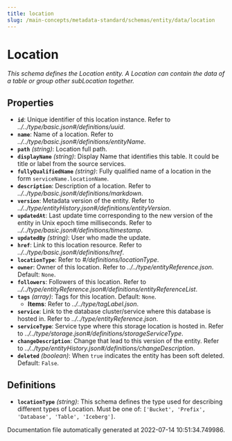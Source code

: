 ```yaml
---
title: location
slug: /main-concepts/metadata-standard/schemas/entity/data/location
---
```


# Location

*This schema defines the Location entity. A Location can contain the data of a table or group other subLocation together.*

## Properties

- **`id`**: Unique identifier of this location instance. Refer to *../../type/basic.json#/definitions/uuid*.
- **`name`**: Name of a location. Refer to *../../type/basic.json#/definitions/entityName*.
- **`path`** *(string)*: Location full path.
- **`displayName`** *(string)*: Display Name that identifies this table. It could be title or label from the source services.
- **`fullyQualifiedName`** *(string)*: Fully qualified name of a location in the form `serviceName.locationName`.
- **`description`**: Description of a location. Refer to *../../type/basic.json#/definitions/markdown*.
- **`version`**: Metadata version of the entity. Refer to *../../type/entityHistory.json#/definitions/entityVersion*.
- **`updatedAt`**: Last update time corresponding to the new version of the entity in Unix epoch time milliseconds. Refer to *../../type/basic.json#/definitions/timestamp*.
- **`updatedBy`** *(string)*: User who made the update.
- **`href`**: Link to this location resource. Refer to *../../type/basic.json#/definitions/href*.
- **`locationType`**: Refer to *#/definitions/locationType*.
- **`owner`**: Owner of this location. Refer to *../../type/entityReference.json*. Default: `None`.
- **`followers`**: Followers of this location. Refer to *../../type/entityReference.json#/definitions/entityReferenceList*.
- **`tags`** *(array)*: Tags for this location. Default: `None`.
  - **Items**: Refer to *../../type/tagLabel.json*.
- **`service`**: Link to the database cluster/service where this database is hosted in. Refer to *../../type/entityReference.json*.
- **`serviceType`**: Service type where this storage location is hosted in. Refer to *../../type/storage.json#/definitions/storageServiceType*.
- **`changeDescription`**: Change that lead to this version of the entity. Refer to *../../type/entityHistory.json#/definitions/changeDescription*.
- **`deleted`** *(boolean)*: When `true` indicates the entity has been soft deleted. Default: `False`.
## Definitions

- **`locationType`** *(string)*: This schema defines the type used for describing different types of Location. Must be one of: `['Bucket', 'Prefix', 'Database', 'Table', 'Iceberg']`.


Documentation file automatically generated at 2022-07-14 10:51:34.749986.
